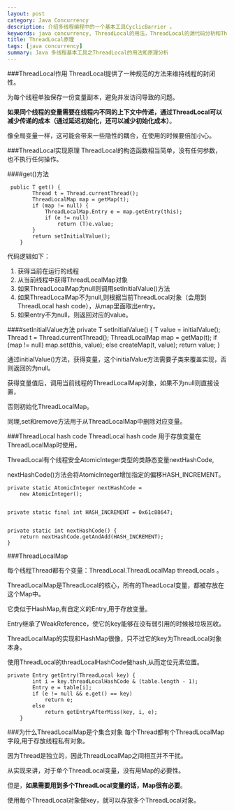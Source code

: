 ```yaml
---
layout: post
category: Java Concurrency
description: 介绍多线程编程中的一个基本工具CyclicBarrier 。
keywords: java concurrency, ThreadLocal的用法，ThreadLocal的源代码分析和ThreadLocal的主要方法以及原理分析
title: ThreadLocal原理
tags: [java concurrency]
summary: Java 多线程基本工具之ThreadLocal的用法和原理分析
---
```


###ThreadLocal作用
ThreadLocal提供了一种规范的方法来维持线程的封闭性。

为每个线程单独保存一份变量副本，避免并发访问导致的问题。

**如果同个线程的变量需要在线程内不同的上下文中传递，通过ThreadLocal可以减少传递的成本（通过延迟初始化，还可以减少初始化成本）**。

像全局变量一样，这可能会带来一些隐性的耦合，在使用的时候要倍加小心。

###ThreadLocal实现原理
ThreadLocal的构造函数相当简单，没有任何参数，也不执行任何操作。

####get()方法


	 public T get() {
	        Thread t = Thread.currentThread();
	        ThreadLocalMap map = getMap(t);
	        if (map != null) {
	            ThreadLocalMap.Entry e = map.getEntry(this);
	            if (e != null)
	                return (T)e.value;
	        }
	        return setInitialValue();
	    }

代码逻辑如下：

1.	获得当前在运行的线程
2.	从当前线程中获得ThreadLocalMap对象
3.	如果ThreadLocalMap为null则调用setInitialValue()方法
4.	如果ThreadLocalMap不为null,则根据当前ThreadLocal对象（会用到ThreadLocal hash code），从map里面取出entry。
5.	如果entry不为null，则返回对应的value。


####setInitialValue方法
	 private T setInitialValue() {
	        T value = initialValue();
	        Thread t = Thread.currentThread();
	        ThreadLocalMap map = getMap(t);
	        if (map != null)
	            map.set(this, value);
	        else
	            createMap(t, value);
	        return value;
	    }

通过initialValue()方法，获得变量，这个initialValue方法需要子类来覆盖实现，否则返回的为null。

获得变量值后，调用当前线程的ThreadLocalMap对象，如果不为null则直接设置，

否则初始化ThreadLocalMap。

同理,set和remove方法用于从ThreadLocalMap中删除对应变量。

###ThreadLocal hash code
ThreadLocal hash code 用于存放变量在ThreadLocalMap时使用，

ThreadLocal有个线程安全AtomicInteger类型的类静态变量nextHashCode,

nextHashCode()方法会将AtomicInteger增加指定的偏移HASH_INCREMENT。

	private static AtomicInteger nextHashCode =
        new AtomicInteger();

    
    private static final int HASH_INCREMENT = 0x61c88647;

    
    private static int nextHashCode() {
        return nextHashCode.getAndAdd(HASH_INCREMENT);
    }
    
###ThreadLocalMap

每个线程Thread都有个变量：ThreadLocal.ThreadLocalMap threadLocals 。

ThreadLocalMap是ThreadLocal的核心，所有的TheadLocal变量，都被存放在这个Map中。

它类似于HashMap,有自定义的Entry,用于存放变量。

Entry继承了WeakReference，使它的key能够在没有弱引用的时候被垃圾回收。

ThreadLocalMap的实现和HashMap很像，只不过它的key为ThreadLocal对象本身。

使用ThreadLocal的threadLocalHashCode做hash,从而定位元素位置。

	private Entry getEntry(ThreadLocal key) {
            int i = key.threadLocalHashCode & (table.length - 1);
            Entry e = table[i];
            if (e != null && e.get() == key)
                return e;
            else
                return getEntryAfterMiss(key, i, e);
        }
        
###为什么ThreadLocalMap是个集合对象
每个Thread都有个ThreadLocalMap字段,用于存放线程私有对象。

因为Thread是独立的，因此ThreadLocalMap之间相互并不干扰。

从实现来讲，对于单个ThreadLocal变量，没有用Map的必要性。

但是，**如果需要用到多个ThreadLocal变量的话，Map很有必要**。

使用每个ThreadLocal对象做key，就可以存放多个ThreadLocal对象。
